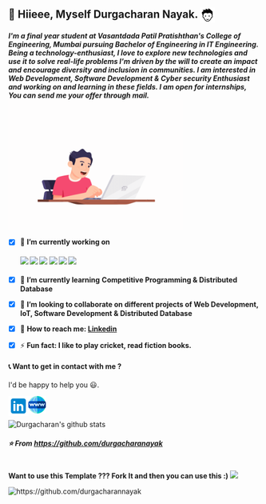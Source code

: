 ## 👋 Hiieee, Myself Durgacharan Nayak. <img src="https://github.com/bhargav-joshi/bhargav-joshi/blob/master/Assets/boy.png" width="30px" align="center"> 


 ***I'm a final year student at Vasantdada Patil Pratishthan's College of Engineering, Mumbai pursuing Bachelor of Engineering in IT Engineering. Being a technology-enthusiast, I love to explore new technologies and use it to solve real-life problems I'm driven by the will to create an impact and encourage diversity and inclusion in communities.
I am interested in  Web Development, Software Development & Cyber security Enthusiast and working on and learning in these fields.
I am open for internships, You can send me your offer through mail.***
<br>
<img src="https://github.com/bhargav-joshi/bhargav-joshi/blob/master/Assets/programer.gif" width="350px" align="center">

 
- [x] 🔭 **I’m currently working on**
   ####      ![](https://img.shields.io/badge/Distibuted__Database-%7C-blue) ![](https://img.shields.io/badge/Python-%7C-0%2C%2022%2C%20100) ![](https://img.shields.io/badge/Web%20Development-%7C-red) ![](https://img.shields.io/badge/Java-%7C-yellow) ![](https://img.shields.io/badge/IoT-%7C-yellowgreen) ![](https://img.shields.io/badge/C-%7C-blue)  
- [x] 🌱 **I’m currently learning** **Competitive Programming & Distributed Database**
- [x] 👯 **I’m looking to collaborate on different projects of Web Development, IoT, Software Development & Distributed Database**
- [x] 💬 **How to reach me: [Linkedin](https://www.linkedin.com/in/durgacharannayak/)**
- [x] ⚡ **Fun fact: I like to play cricket, read fiction books.**


#### 📞 Want to get in contact with me ?

 I'd be happy to help you 😃.

  <a href="https://www.linkedin.com/in/durgacharannayak/">
    <img align="left" alt="Durgacharan Nayak | Linkedin" width="40px" src="https://github.com/bhargav-joshi/bhargav-joshi/blob/master/Assets/linkedin.svg" />
  </a>
  <a href="#/">
    <img align="left" alt="Durgacharan Nayak | Website" width="35px" src="https://github.com/bhargav-joshi/bhargav-joshi/blob/master/Assets/www.svg" />
  </a>
<br><br>

![Durgacharan's github stats](https://github-readme-stats.vercel.app/api?username=durgacharannayak&show_icons=true&title_color=fff&icon_color=79ff97&text_color=FFDD3D&bg_color=151515)
<br>

##### ⭐️ *From https://github.com/durgacharanayak* <br><br>

**Want to use this Template ??? Fork It and then you can use this :)**
![](https://img.shields.io/github/followers/durgacharannayak?label=Durgacharan-Nayak&style=social)
<p align="left"> <img src="https://komarev.com/ghpvc/?username=durgacharannayak" alt="https://github.com/durgacharannayak"> </p>

